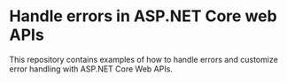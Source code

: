 # Handle errors in ASP.NET Core web APIs
This repository contains examples of how to handle errors and customize error handling with ASP.NET Core Web APIs.
